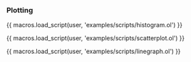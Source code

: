 ### Plotting

{{ macros.load_script(user, 'examples/scripts/histogram.ol') }}

{{ macros.load_script(user, 'examples/scripts/scatterplot.ol') }}

{{ macros.load_script(user, 'examples/scripts/linegraph.ol') }}
